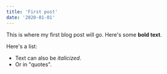 ```yaml
---
title: 'First post'
date: '2020-01-01'
---
```


This is where my first blog post will go. Here's some **bold text**.

Here's a list:

- Text can also be _italicized_.
- Or in "quotes".
